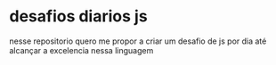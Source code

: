 # desafios diarios js
nesse repositorio quero me propor a criar um desafio de js por dia até alcançar a excelencia nessa linguagem 
